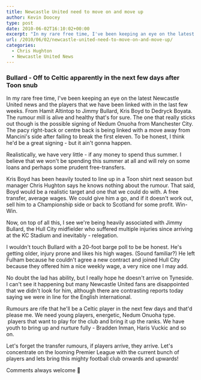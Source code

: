 ```yaml
---
title: Newcastle United need to move on and move up
author: Kevin Doocey
type: post
date: 2010-06-02T16:10:02+00:00
excerpt: "In my rare free time, I've been keeping an eye on the latest Newcastle United news and the players that we have been linked.."
url: /2010/06/02/newcastle-united-need-to-move-on-and-move-up/
categories:
  - Chris Hughton
  - Newcastle United News
---
```


### Bullard - Off to Celtic apparently in the next few days after Toon snub

In my rare free time, I've been keeping an eye on the latest Newcastle United news and the players that we have been linked with in the last few weeks. From Hamit Altintop to Jimmy Bullard, Kris Boyd to Dedryck Boyata. The rumour mill is alive and healthy that's for sure. The one that really sticks out though is the possible signing of Nedum Onuoha from Manchester City. The  pacy right-back or centre back is being linked with a move away from Mancini's side after failing to break the first eleven. To be honest, I think he'd be a great signing - but it ain't gonna happen.

Realistically, we have very little - if any money to spend thus summer. I believe that we won't be spending this summer at all and will rely on some loans and perhaps some prudent free-transfers.

Kris Boyd has been heavily touted to line up in a Toon shirt next season but manager Chris Hughton says he knows nothing about the rumour. That said, Boyd would be a realistic target and one that we could do with. A free transfer, average wages. We could give him a go, and if it doesn't work out, sell him to a Championship side or back to Scotland for some profit. Win-Win.

Now, on top of all this, I see we're being heavily associated with Jimmy Bullard, the Hull City midfielder who suffered multiple injuries since arriving at the KC Stadium and inevitably - relegation.

I wouldn't touch Bullard with a 20-foot barge poll to be be honest. He's getting older, injury prone and likes his high wages. (Sound familiar?) He left Fulham because he couldn't agree a new contract and joined Hull City because they offered him a nice weekly wage, a very nice one I may add.

No doubt the lad has ability, but I really hope he doesn't arrive on Tyneside. I can't see it happening but many Newcastle United fans are disappointed that we didn't look for him, although there are contrasting reports today saying we were in line for the English international.

Rumours are rife that he'll be a Celtic player in the next few days and that'd please me. We need young players, energetic, Nedum Onuoha type.  players that want to play for the club and bring it up the ranks. We have youth to bring up and nurture fully - Bradden Inman, Haris Vuckic and so on.

Let's forget the transfer rumours, if players arrive, they arrive. Let's concentrate on the looming Premier League with the current bunch of players and lets bring this mighty football club onwards and upwards!

Comments always welcome 🙂
